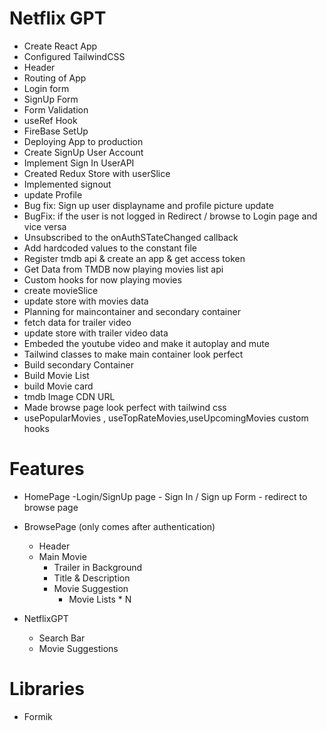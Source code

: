 # Netflix GPT

- Create React App
- Configured TailwindCSS
- Header
- Routing of App
- Login form
- SignUp Form
- Form Validation
- useRef Hook
- FireBase SetUp
- Deploying App to production
- Create SignUp User Account
- Implement Sign In UserAPI
- Created Redux Store with userSlice
- Implemented signout
- update Profile
- Bug fix: Sign up user displayname and profile picture update
- BugFix: if the user is not logged in Redirect / browse to Login page and vice versa
- Unsubscribed to the onAuthSTateChanged callback
- Add hardcoded values to the constant file
- Register tmdb api & create an app & get access token
- Get Data from TMDB now playing movies list api
- Custom hooks for now playing movies
- create movieSlice
- update store with movies data
- Planning for maincontainer and secondary container
- fetch data for trailer video
- update store with trailer video data
- Embeded the youtube video and make it autoplay and mute
- Tailwind classes to make main container look perfect
- Build secondary Container
- Build Movie List
- build Movie card
- tmdb Image CDN URL
- Made browse page look perfect with tailwind css
- usePopularMovies , useTopRateMovies,useUpcomingMovies custom hooks





# Features
- HomePage
    -Login/SignUp page
        - Sign In / Sign up Form 
        - redirect to browse page
- BrowsePage (only comes after authentication)
    - Header
    - Main Movie
        - Trailer in Background
        - Title & Description
        - Movie Suggestion
            - Movie Lists * N

- NetflixGPT
    - Search Bar
    - Movie Suggestions

# Libraries
- Formik
